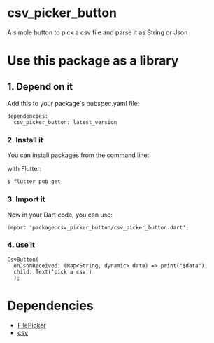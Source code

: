 # csv_picker_button

A simple button to pick a csv file and parse it as String or Json

# Use this package as a library

## 1. Depend on it

Add this to your package's pubspec.yaml file:

```
dependencies:
  csv_picker_button: latest_version
```

### 2. Install it

You can install packages from the command line:

with Flutter:

```
$ flutter pub get
```

### 3. Import it

Now in your Dart code, you can use:

```
import 'package:csv_picker_button/csv_picker_button.dart';
```

### 4. use it

```
CsvButton(
  onJsonReceived: (Map<String, dynamic> data) => print("$data"),
  child: Text('pick a csv')
  );
```

# Dependencies

- [FilePicker](https://pub.dev/packages/file_picker)
- [csv](https://pub.dev/packages/csv/versions/5.0.0-nullsafety.0)
